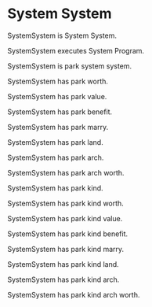 # System System

SystemSystem is System System.

SystemSystem executes System Program.

SystemSystem is park system system.

SystemSystem has park worth.

SystemSystem has park value.

SystemSystem has park benefit.

SystemSystem has park marry.

SystemSystem has park land.

SystemSystem has park arch.

SystemSystem has park arch worth.

SystemSystem has park kind.

SystemSystem has park kind worth.

SystemSystem has park kind value.

SystemSystem has park kind benefit.

SystemSystem has park kind marry.

SystemSystem has park kind land.

SystemSystem has park kind arch.

SystemSystem has park kind arch worth.